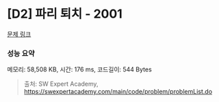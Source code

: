 # [D2] 파리 퇴치 - 2001 

[문제 링크](https://swexpertacademy.com/main/code/problem/problemDetail.do?contestProbId=AV5PzOCKAigDFAUq) 

### 성능 요약

메모리: 58,508 KB, 시간: 176 ms, 코드길이: 544 Bytes



> 출처: SW Expert Academy, https://swexpertacademy.com/main/code/problem/problemList.do